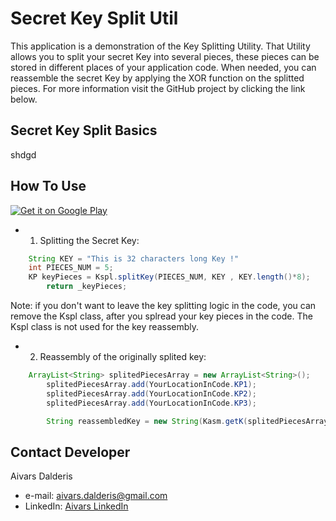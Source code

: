 Secret Key Split Util
=====================
This application is a demonstration of the Key Splitting Utility. That Utility allows you to split your secret Key into several pieces, these pieces can be stored in different places of your application code. When needed, you can reassemble the secret Key by applying the XOR function on the splitted pieces. For more information visit the GitHub project by clicking the link below.

Secret Key Split Basics
--------------
shdgd

How To Use
--------------
[![Get it on Google Play](https://raw.github.com/repat/README-template/master/googleplay.png)](https://play.google.com/store/apps/details?id=com.aivarsda.certpinning.demo)

- 1. Splitting the Secret Key:
```java
    String KEY = "This is 32 characters long Key !"
    int PIECES_NUM = 5;
    KP keyPieces = Kspl.splitKey(PIECES_NUM, KEY , KEY.length()*8);
		return _keyPieces;
```
Note: if you don't want to leave the key splitting logic in the code, you can remove the Kspl class, after you splread your key pieces in the code. The Kspl class is not used for the key reassembly.
 
- 2. Reassembly of the originally splited key:
 
```java
    ArrayList<String> splitedPiecesArray = new ArrayList<String>();
		splitedPiecesArray.add(YourLocationInCode.KP1);
		splitedPiecesArray.add(YourLocationInCode.KP2);
		splitedPiecesArray.add(YourLocationInCode.KP3);

		String reassembledKey = new String(Kasm.getK(splitedPiecesArray));
```


## Contact Developer
Aivars Dalderis
* e-mail: <aivars.dalderis@gmail.com>
* LinkedIn: [Aivars LinkedIn](http://il.linkedin.com/in/aivarsd)
